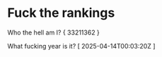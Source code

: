 # Fuck the rankings

Who the hell am I?
{ 33211362 }

What fucking year is it?
[ 2025-04-14T00:03:20Z ]
